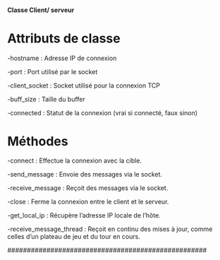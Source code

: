 #### Classe Client/ serveur
# Attributs de classe
-hostname : Adresse IP de connexion

-port : Port utilisé par le socket

-client_socket : Socket utilisé pour la connexion TCP

-buff_size : Taille du buffer

-connected : Statut de la connexion (vrai si connecté, faux sinon)


# Méthodes
-connect : Effectue la connexion avec la cible.

-send_message : Envoie des messages via le socket.

-receive_message : Reçoit des messages via le socket.

-close : Ferme la connexion entre le client et le serveur.

-get_local_ip : Récupère l’adresse IP locale de l’hôte.

-receive_message_thread : Reçoit en continu des mises à jour, comme celles d’un plateau de jeu et du tour en cours.


###################################################


